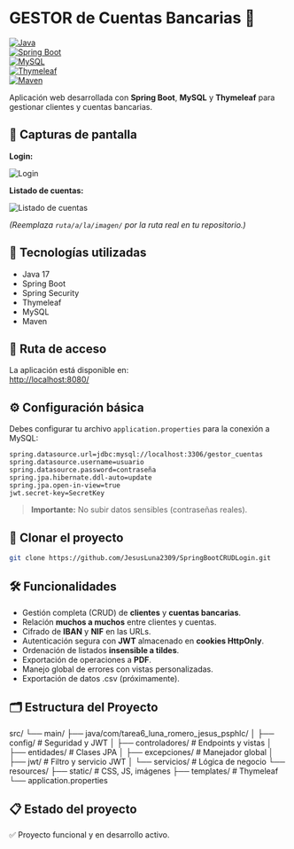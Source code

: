 # GESTOR de Cuentas Bancarias 🏦

[![Java](https://img.shields.io/badge/Java-17-007396?logo=java&logoColor=white)](https://www.java.com/)  
[![Spring Boot](https://img.shields.io/badge/Spring%20Boot-3.0.0-6DB33F?logo=springboot)](https://spring.io/projects/spring-boot)  
[![MySQL](https://img.shields.io/badge/MySQL-8.0-4479A1?logo=mysql&logoColor=white)](https://www.mysql.com/)  
[![Thymeleaf](https://img.shields.io/badge/Thymeleaf-3.0.15-005F0F?logo=thymeleaf&logoColor=white)](https://www.thymeleaf.org/)  
[![Maven](https://img.shields.io/badge/Maven-3.9.0-C71A36?logo=apachemaven&logoColor=white)](https://maven.apache.org/)  

Aplicación web desarrollada con **Spring Boot**, **MySQL** y **Thymeleaf** para gestionar clientes y cuentas bancarias.

## 📸 Capturas de pantalla

**Login:**

![Login](ruta/a/la/imagen/login.png)

**Listado de cuentas:**

![Listado de cuentas](ruta/a/la/imagen/listado_cuentas.png)

_(Reemplaza `ruta/a/la/imagen/` por la ruta real en tu repositorio.)_

## 🚀 Tecnologías utilizadas

- Java 17
- Spring Boot
- Spring Security
- Thymeleaf
- MySQL
- Maven

## 🔗 Ruta de acceso

La aplicación está disponible en:  
[http://localhost:8080/](http://localhost:8080/)

## ⚙️ Configuración básica

Debes configurar tu archivo `application.properties` para la conexión a MySQL:

```properties
spring.datasource.url=jdbc:mysql://localhost:3306/gestor_cuentas
spring.datasource.username=usuario
spring.datasource.password=contraseña
spring.jpa.hibernate.ddl-auto=update
spring.jpa.open-in-view=true
jwt.secret-key=SecretKey
```

> **Importante:** No subir datos sensibles (contraseñas reales).

## 📂 Clonar el proyecto

```bash
git clone https://github.com/JesusLuna2309/SpringBootCRUDLogin.git
```

## 🛠️ Funcionalidades

- Gestión completa (CRUD) de **clientes** y **cuentas bancarias**.  
- Relación **muchos a muchos** entre clientes y cuentas.  
- Cifrado de **IBAN** y **NIF** en las URLs.  
- Autenticación segura con **JWT** almacenado en **cookies HttpOnly**.  
- Ordenación de listados **insensible a tildes**.  
- Exportación de operaciones a **PDF**.  
- Manejo global de errores con vistas personalizadas.
- Exportación de datos .csv (próximamente).

## 🗂️ Estructura del Proyecto

src/
 └── main/
     ├── java/com/tarea6_luna_romero_jesus_psphlc/
     │    ├── config/          # Seguridad y JWT
     │    ├── controladores/   # Endpoints y vistas
     │    ├── entidades/       # Clases JPA
     │    ├── excepciones/     # Manejador global
     │    ├── jwt/             # Filtro y servicio JWT
     │    └── servicios/       # Lógica de negocio
     └── resources/
          ├── static/          # CSS, JS, imágenes
          ├── templates/       # Thymeleaf
          └── application.properties

## 📋 Estado del proyecto

✅ Proyecto funcional y en desarrollo activo.

